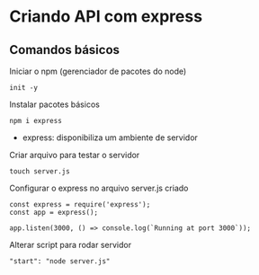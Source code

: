 # Criando API com express

## Comandos básicos

Iniciar o npm (gerenciador de pacotes do node)
```
init -y
```

Instalar pacotes básicos
```
npm i express
```
* express: disponibiliza um ambiente de servidor

Criar arquivo para testar o servidor
```
touch server.js
```

Configurar o express no arquivo server.js criado
```
const express = require('express');
const app = express();

app.listen(3000, () => console.log(`Running at port 3000`));
```

Alterar script para rodar servidor
```
"start": "node server.js"
```
